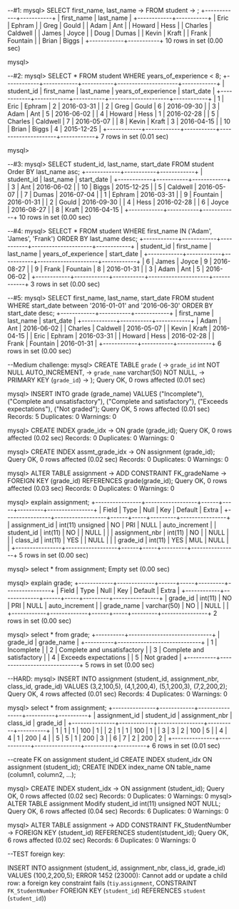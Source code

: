 --#1:
mysql> SELECT first_name, last_name
    -> FROM student
    -> ;
+------------+-----------+
| first_name | last_name |
+------------+-----------+
| Eric       | Ephram    |
| Greg       | Gould     |
| Adam       | Ant       |
| Howard     | Hess      |
| Charles    | Caldwell  |
| James      | Joyce     |
| Doug       | Dumas     |
| Kevin      | Kraft     |
| Frank      | Fountain  |
| Brian      | Biggs     |
+------------+-----------+
10 rows in set (0.00 sec)

mysql>

--#2:
mysql> SELECT * FROM student WHERE years_of_experience < 8;
+------------+------------+-----------+---------------------+------------+
| student_id | first_name | last_name | years_of_experience | start_date |
+------------+------------+-----------+---------------------+------------+
|          1 | Eric       | Ephram    |                   2 | 2016-03-31 |
|          2 | Greg       | Gould     |                   6 | 2016-09-30 |
|          3 | Adam       | Ant       |                   5 | 2016-06-02 |
|          4 | Howard     | Hess      |                   1 | 2016-02-28 |
|          5 | Charles    | Caldwell  |                   7 | 2016-05-07 |
|          8 | Kevin      | Kraft     |                   3 | 2016-04-15 |
|         10 | Brian      | Biggs     |                   4 | 2015-12-25 |
+------------+------------+-----------+---------------------+------------+
7 rows in set (0.01 sec)

mysql>

--#3:
mysql> SELECT student_id, last_name, start_date FROM student Order BY last_name asc;
+------------+-----------+------------+
| student_id | last_name | start_date |
+------------+-----------+------------+
|          3 | Ant       | 2016-06-02 |
|         10 | Biggs     | 2015-12-25 |
|          5 | Caldwell  | 2016-05-07 |
|          7 | Dumas     | 2016-07-04 |
|          1 | Ephram    | 2016-03-31 |
|          9 | Fountain  | 2016-01-31 |
|          2 | Gould     | 2016-09-30 |
|          4 | Hess      | 2016-02-28 |
|          6 | Joyce     | 2016-08-27 |
|          8 | Kraft     | 2016-04-15 |
+------------+-----------+------------+
10 rows in set (0.00 sec)

--#4:
mysql> SELECT * FROM student WHERE first_name IN ('Adam', 'James', 'Frank') ORDER BY last_name desc;
+------------+------------+-----------+---------------------+------------+
| student_id | first_name | last_name | years_of_experience | start_date |
+------------+------------+-----------+---------------------+------------+
|          6 | James      | Joyce     |                   9 | 2016-08-27 |
|          9 | Frank      | Fountain  |                   8 | 2016-01-31 |
|          3 | Adam       | Ant       |                   5 | 2016-06-02 |
+------------+------------+-----------+---------------------+------------+
3 rows in set (0.00 sec)

--#5:
mysql> SELECT first_name, last_name, start_date FROM student WHERE start_date between '2016-01-01' and '2016-06-30' ORDER BY start_date desc;
+------------+-----------+------------+
| first_name | last_name | start_date |
+------------+-----------+------------+
| Adam       | Ant       | 2016-06-02 |
| Charles    | Caldwell  | 2016-05-07 |
| Kevin      | Kraft     | 2016-04-15 |
| Eric       | Ephram    | 2016-03-31 |
| Howard     | Hess      | 2016-02-28 |
| Frank      | Fountain  | 2016-01-31 |
+------------+-----------+------------+
6 rows in set (0.00 sec)

--Medium challenge:
mysql> CREATE TABLE `grade` (
    ->   `grade_id` int NOT NULL AUTO_INCREMENT,
    ->   `grade_name` varchar(50) NOT NULL,
    ->   PRIMARY KEY (`grade_id`)
    -> );
Query OK, 0 rows affected (0.01 sec)


mysql> INSERT INTO grade (grade_name) VALUES ("Incomplete"), ("Complete and unsatisfactory"), ("Complete and satisfactory"), ("Exceeds expectations"), ("Not graded");
Query OK, 5 rows affected (0.01 sec)
Records: 5  Duplicates: 0  Warnings: 0

mysql> CREATE INDEX grade_idx
    -> ON grade (grade_id);
Query OK, 0 rows affected (0.02 sec)
Records: 0  Duplicates: 0  Warnings: 0


mysql> CREATE INDEX assmt_grade_idx
    -> ON assignment (grade_id);
Query OK, 0 rows affected (0.02 sec)
Records: 0  Duplicates: 0  Warnings: 0


mysql> ALTER TABLE assignment
    -> ADD CONSTRAINT FK_gradeName
    -> FOREIGN KEY (grade_id) REFERENCES grade(grade_id);
Query OK, 0 rows affected (0.03 sec)
Records: 0  Duplicates: 0  Warnings: 0

mysql> explain assignment;
+----------------+------------------+------+-----+---------+----------------+
| Field          | Type             | Null | Key | Default | Extra          |
+----------------+------------------+------+-----+---------+----------------+
| assignment_id  | int(11) unsigned | NO   | PRI | NULL    | auto_increment |
| student_id     | int(11)          | NO   |     | NULL    |                |
| assignment_nbr | int(11)          | NO   |     | NULL    |                |
| class_id       | int(11)          | YES  |     | NULL    |                |
| grade_id       | int(11)          | YES  | MUL | NULL    |                |
+----------------+------------------+------+-----+---------+----------------+
5 rows in set (0.00 sec)

mysql> select * from assignment;
Empty set (0.00 sec)

mysql> explain grade;
+------------+-------------+------+-----+---------+----------------+
| Field      | Type        | Null | Key | Default | Extra          |
+------------+-------------+------+-----+---------+----------------+
| grade_id   | int(11)     | NO   | PRI | NULL    | auto_increment |
| grade_name | varchar(50) | NO   |     | NULL    |                |
+------------+-------------+------+-----+---------+----------------+
2 rows in set (0.00 sec)

mysql> select * from grade;
+----------+-----------------------------+
| grade_id | grade_name                  |
+----------+-----------------------------+
|        1 | Incomplete                  |
|        2 | Complete and unsatisfactory |
|        3 | Complete and satisfactory   |
|        4 | Exceeds expectations        |
|        5 | Not graded                  |
+----------+-----------------------------+
5 rows in set (0.00 sec)


--HARD:
mysql>  INSERT INTO assignment (student_id, assignment_nbr, class_id, grade_id) VALUES (3,2,100,5), (4,1,200,4), (5,1,200,3), (7,2,200,2);
Query OK, 4 rows affected (0.01 sec)
Records: 4  Duplicates: 0  Warnings: 0

mysql> select * from assignment;
+---------------+------------+----------------+----------+----------+
| assignment_id | student_id | assignment_nbr | class_id | grade_id |
+---------------+------------+----------------+----------+----------+
|             1 |          1 |              1 |      100 |        1 |
|             2 |          1 |              1 |      100 |        1 |
|             3 |          3 |              2 |      100 |        5 |
|             4 |          4 |              1 |      200 |        4 |
|             5 |          5 |              1 |      200 |        3 |
|             6 |          7 |              2 |      200 |        2 |
+---------------+------------+----------------+----------+----------+
6 rows in set (0.01 sec)

--create FK on assignment student_id
CREATE INDEX student_idx
ON assignment (student_id);
CREATE INDEX index_name
ON table_name (column1, column2, ...);

mysql> CREATE INDEX student_idx
    -> ON assignment (student_id);
Query OK, 0 rows affected (0.02 sec)
Records: 0  Duplicates: 0  Warnings: 0
mysql> ALTER TABLE assignment Modify student_id int(11) unsigned NOT NULL;
Query OK, 6 rows affected (0.04 sec)
Records: 6  Duplicates: 0  Warnings: 0

mysql> ALTER TABLE assignment
    -> ADD CONSTRAINT FK_StudentNumber
    -> FOREIGN KEY (student_id) REFERENCES student(student_id);
Query OK, 6 rows affected (0.02 sec)
Records: 6  Duplicates: 0  Warnings: 0

--TEST foreign key:

INSERT INTO assignment (student_id, assignment_nbr, class_id, grade_id) VALUES (100,2,200,5);
ERROR 1452 (23000): Cannot add or update a child row: a foreign key constraint fails (`tiy`.`assignment`, CONSTRAINT `FK_StudentNumber` FOREIGN KEY (`student_id`) REFERENCES `student` (`student_id`))
